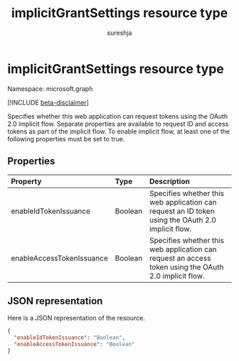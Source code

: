 ﻿---
title: "implicitGrantSettings resource type"
description: "Specifies whether this web application can request tokens using the OAuth 2.0 implicit flow. Separate properties are available to request ID and access tokens as part of the implicit flow. To enable implicit flow, at least one of the following properties must be set to true."
localization_priority: Normal
doc_type: resourcePageType
ms.prod: "microasoft-identity-platform"
author: "sureshja"
---

# implicitGrantSettings resource type

Namespace: microsoft.graph

[!INCLUDE [beta-disclaimer](../../includes/beta-disclaimer.md)]

Specifies whether this web application can request tokens using the OAuth 2.0 implicit flow. Separate properties are available to request ID and access tokens as part of the implicit flow. To enable implicit flow, at least one of the following properties must be set to true.

## Properties

| Property                  | Type    | Description                                                                                           |
| :------------------------ | :------ | :---------------------------------------------------------------------------------------------------- |
| enableIdTokenIssuance     | Boolean | Specifies whether this web application can request an ID token using the OAuth 2.0 implicit flow.     |
| enableAccessTokenIssuance | Boolean | Specifies whether this web application can request an access token using the OAuth 2.0 implicit flow. |

## JSON representation

Here is a JSON representation of the resource.

<!-- {
  "blockType": "resource",
  "keyProperty": "id",
  "@odata.type": "microsoft.graph.implicitGrantSettings"
}-->

```json
{
  "enableIdTokenIssuance": "Boolean",
  "enableAccessTokenIssuance": "Boolean"
}

```
